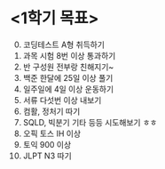 # <1학기 목표>
0. 코딩테스트 A형 취득하기
1. 과목 시험 8번 이상 통과하기
2. 반 구성원 전부랑 친해지기~
3. 백준 한달에 25일 이상 풀기
4. 일주일에 4일 이상 운동하기
5. 서류 다섯번 이상 내보기
6. 컴활, 정처기 따기
7. SQLD, 빅분기 기타 등등 시도해보기 ㅎㅎ
8. 오픽 토스 IH 이상
9. 토익 900 이상
10. JLPT N3 따기

